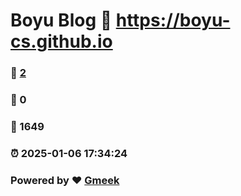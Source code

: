 # Boyu Blog :link: https://boyu-cs.github.io 
### :page_facing_up: [2](https://boyu-cs.github.io/tag.html) 
### :speech_balloon: 0 
### :hibiscus: 1649 
### :alarm_clock: 2025-01-06 17:34:24 
### Powered by :heart: [Gmeek](https://github.com/Meekdai/Gmeek)
